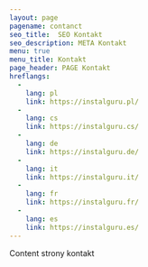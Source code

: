 ```yaml
---
layout: page
pagename: contanct
seo_title:  SEO Kontakt
seo_description: META Kontakt
menu: true
menu_title: Kontakt
page_header: PAGE Kontakt
hreflangs:
  -
    lang: pl
    link: https://instalguru.pl/
  -
    lang: cs
    link: https://instalguru.cs/
  -
    lang: de
    link: https://instalguru.de/
  -
    lang: it
    link: https://instalguru.it/
  -
    lang: fr
    link: https://instalguru.fr/
  -
    lang: es
    link: https://instalguru.es/
---
```

Content strony kontakt
